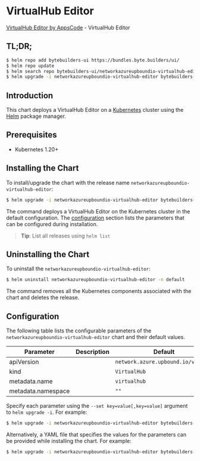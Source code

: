 # VirtualHub Editor

[VirtualHub Editor by AppsCode](https://byte.builders) - VirtualHub Editor

## TL;DR;

```bash
$ helm repo add bytebuilders-ui https://bundles.byte.builders/ui/
$ helm repo update
$ helm search repo bytebuilders-ui/networkazureupboundio-virtualhub-editor --version=v0.4.18
$ helm upgrade -i networkazureupboundio-virtualhub-editor bytebuilders-ui/networkazureupboundio-virtualhub-editor -n default --create-namespace --version=v0.4.18
```

## Introduction

This chart deploys a VirtualHub Editor on a [Kubernetes](http://kubernetes.io) cluster using the [Helm](https://helm.sh) package manager.

## Prerequisites

- Kubernetes 1.20+

## Installing the Chart

To install/upgrade the chart with the release name `networkazureupboundio-virtualhub-editor`:

```bash
$ helm upgrade -i networkazureupboundio-virtualhub-editor bytebuilders-ui/networkazureupboundio-virtualhub-editor -n default --create-namespace --version=v0.4.18
```

The command deploys a VirtualHub Editor on the Kubernetes cluster in the default configuration. The [configuration](#configuration) section lists the parameters that can be configured during installation.

> **Tip**: List all releases using `helm list`

## Uninstalling the Chart

To uninstall the `networkazureupboundio-virtualhub-editor`:

```bash
$ helm uninstall networkazureupboundio-virtualhub-editor -n default
```

The command removes all the Kubernetes components associated with the chart and deletes the release.

## Configuration

The following table lists the configurable parameters of the `networkazureupboundio-virtualhub-editor` chart and their default values.

|     Parameter      | Description |                    Default                    |
|--------------------|-------------|-----------------------------------------------|
| apiVersion         |             | <code>network.azure.upbound.io/v1beta1</code> |
| kind               |             | <code>VirtualHub</code>                       |
| metadata.name      |             | <code>virtualhub</code>                       |
| metadata.namespace |             | <code>""</code>                               |


Specify each parameter using the `--set key=value[,key=value]` argument to `helm upgrade -i`. For example:

```bash
$ helm upgrade -i networkazureupboundio-virtualhub-editor bytebuilders-ui/networkazureupboundio-virtualhub-editor -n default --create-namespace --version=v0.4.18 --set apiVersion=network.azure.upbound.io/v1beta1
```

Alternatively, a YAML file that specifies the values for the parameters can be provided while
installing the chart. For example:

```bash
$ helm upgrade -i networkazureupboundio-virtualhub-editor bytebuilders-ui/networkazureupboundio-virtualhub-editor -n default --create-namespace --version=v0.4.18 --values values.yaml
```
